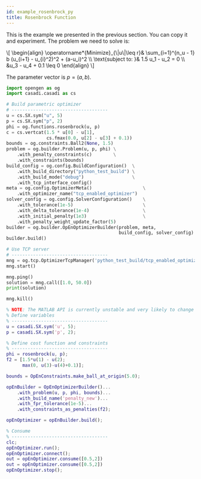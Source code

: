 ```yaml
---
id: example_rosenbrock_py
title: Rosenbrock Function
---
```


<script type="text/x-mathjax-config">MathJax.Hub.Config({tex2jax: {inlineMath: [['$','$'], ['\\(','\\)']]}});</script>
<script type="text/javascript" async src="https://cdn.mathjax.org/mathjax/latest/MathJax.js?config=TeX-AMS-MML_HTMLorMML"></script>

This is the example we presented in the previous section. You can copy
it and experiment. The problem we need to solve is:

<div class="math">
\[
    \begin{align}
    \operatorname*{Minimize}_{\|u\|\leq r}& \sum_{i=1}^{n_u - 1} b (u_{i+1} - u_{i}^2)^2 + (a-u_i)^2
    \\
    \text{subject to: }& 1.5 u_1 - u_2 = 0
    \\
    &u_3 - u_4 + 0.1 \leq 0
    \end{align}
\]</div>

The parameter vector is $p=(a, b)$.

<!--DOCUSAURUS_CODE_TABS-->

<!--Python-->
```python
import opengen as og
import casadi.casadi as cs

# Build parametric optimizer
# ------------------------------------
u = cs.SX.sym("u", 5)
p = cs.SX.sym("p", 2)
phi = og.functions.rosenbrock(u, p)
c = cs.vertcat(1.5 * u[0] - u[1],
               cs.fmax(0.0, u[2] - u[3] + 0.1))
bounds = og.constraints.Ball2(None, 1.5)
problem = og.builder.Problem(u, p, phi) \
    .with_penalty_constraints(c)        \
    .with_constraints(bounds)
build_config = og.config.BuildConfiguration()  \
    .with_build_directory("python_test_build") \
    .with_build_mode("debug")                  \
    .with_tcp_interface_config()
meta = og.config.OptimizerMeta()                   \
    .with_optimizer_name("tcp_enabled_optimizer")
solver_config = og.config.SolverConfiguration()    \
    .with_tolerance(1e-5)                          \
    .with_delta_tolerance(1e-4)                    \
    .with_initial_penalty(1e3)                     \
    .with_penalty_weight_update_factor(5)
builder = og.builder.OpEnOptimizerBuilder(problem, meta,
                                          build_config, solver_config)
builder.build()

# Use TCP server
# ------------------------------------
mng = og.tcp.OptimizerTcpManager('python_test_build/tcp_enabled_optimizer')
mng.start()

mng.ping()
solution = mng.call([1.0, 50.0])
print(solution)

mng.kill()
```

<!--MATLAB-->
```matlab
% NOTE: The MATLAB API is currently unstable and very likely to change
% Define variables
% ------------------------------------
u = casadi.SX.sym('u', 5);
p = casadi.SX.sym('p', 2);

% Define cost function and constraints
% ------------------------------------
phi = rosenbrock(u, p);
f2 = [1.5*u(1) - u(2);
      max(0, u(3)-u(4)+0.1)];

bounds = OpEnConstraints.make_ball_at_origin(5.0);

opEnBuilder = OpEnOptimizerBuilder()...
    .with_problem(u, p, phi, bounds)...
    .with_build_name('penalty_new')...
    .with_fpr_tolerance(1e-5)...
    .with_constraints_as_penalties(f2);

opEnOptimizer = opEnBuilder.build();

% Consume
% ------------------------------------
clc;
opEnOptimizer.run();
opEnOptimizer.connect();
out = opEnOptimizer.consume([0.5,2])
out = opEnOptimizer.consume([0.5,2])
opEnOptimizer.stop();

```

<!--END_DOCUSAURUS_CODE_TABS-->